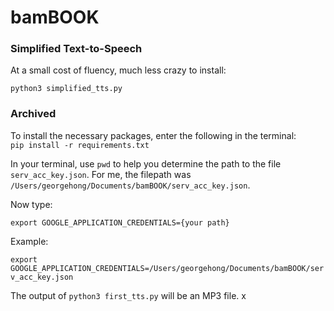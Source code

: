 # bamBOOK

### Simplified Text-to-Speech
At a small cost of fluency, much less crazy to install:

`python3 simplified_tts.py`

### Archived
To install the necessary packages, enter the following in the terminal:   
`pip install -r requirements.txt`

In your terminal, use `pwd` to help you determine the path to the file `serv_acc_key.json`.  For me, the filepath was `/Users/georgehong/Documents/bamBOOK/serv_acc_key.json`.

Now type:

`export GOOGLE_APPLICATION_CREDENTIALS={your path}`

Example:

`export GOOGLE_APPLICATION_CREDENTIALS=/Users/georgehong/Documents/bamBOOK/serv_acc_key.json`


The output of `python3 first_tts.py` will be an MP3 file.
x